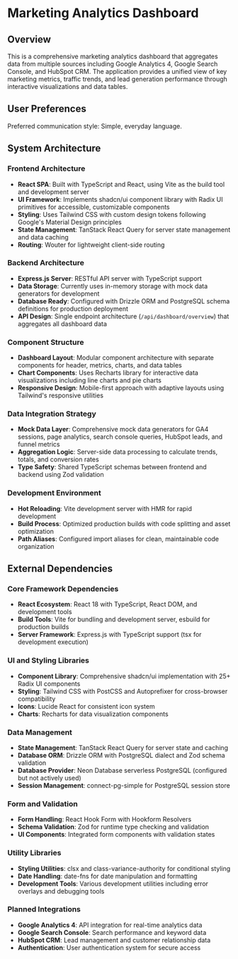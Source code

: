 # Marketing Analytics Dashboard

## Overview

This is a comprehensive marketing analytics dashboard that aggregates data from multiple sources including Google Analytics 4, Google Search Console, and HubSpot CRM. The application provides a unified view of key marketing metrics, traffic trends, and lead generation performance through interactive visualizations and data tables.

## User Preferences

Preferred communication style: Simple, everyday language.

## System Architecture

### Frontend Architecture
- **React SPA**: Built with TypeScript and React, using Vite as the build tool and development server
- **UI Framework**: Implements shadcn/ui component library with Radix UI primitives for accessible, customizable components
- **Styling**: Uses Tailwind CSS with custom design tokens following Google's Material Design principles
- **State Management**: TanStack React Query for server state management and data caching
- **Routing**: Wouter for lightweight client-side routing

### Backend Architecture
- **Express.js Server**: RESTful API server with TypeScript support
- **Data Storage**: Currently uses in-memory storage with mock data generators for development
- **Database Ready**: Configured with Drizzle ORM and PostgreSQL schema definitions for production deployment
- **API Design**: Single endpoint architecture (`/api/dashboard/overview`) that aggregates all dashboard data

### Component Structure
- **Dashboard Layout**: Modular component architecture with separate components for header, metrics, charts, and data tables
- **Chart Components**: Uses Recharts library for interactive data visualizations including line charts and pie charts
- **Responsive Design**: Mobile-first approach with adaptive layouts using Tailwind's responsive utilities

### Data Integration Strategy
- **Mock Data Layer**: Comprehensive mock data generators for GA4 sessions, page analytics, search console queries, HubSpot leads, and funnel metrics
- **Aggregation Logic**: Server-side data processing to calculate trends, totals, and conversion rates
- **Type Safety**: Shared TypeScript schemas between frontend and backend using Zod validation

### Development Environment
- **Hot Reloading**: Vite development server with HMR for rapid development
- **Build Process**: Optimized production builds with code splitting and asset optimization
- **Path Aliases**: Configured import aliases for clean, maintainable code organization

## External Dependencies

### Core Framework Dependencies
- **React Ecosystem**: React 18 with TypeScript, React DOM, and development tools
- **Build Tools**: Vite for bundling and development server, esbuild for production builds
- **Server Framework**: Express.js with TypeScript support (tsx for development execution)

### UI and Styling Libraries
- **Component Library**: Comprehensive shadcn/ui implementation with 25+ Radix UI components
- **Styling**: Tailwind CSS with PostCSS and Autoprefixer for cross-browser compatibility
- **Icons**: Lucide React for consistent icon system
- **Charts**: Recharts for data visualization components

### Data Management
- **State Management**: TanStack React Query for server state and caching
- **Database ORM**: Drizzle ORM with PostgreSQL dialect and Zod schema validation
- **Database Provider**: Neon Database serverless PostgreSQL (configured but not actively used)
- **Session Management**: connect-pg-simple for PostgreSQL session store

### Form and Validation
- **Form Handling**: React Hook Form with Hookform Resolvers
- **Schema Validation**: Zod for runtime type checking and validation
- **UI Components**: Integrated form components with validation states

### Utility Libraries
- **Styling Utilities**: clsx and class-variance-authority for conditional styling
- **Date Handling**: date-fns for date manipulation and formatting
- **Development Tools**: Various development utilities including error overlays and debugging tools

### Planned Integrations
- **Google Analytics 4**: API integration for real-time analytics data
- **Google Search Console**: Search performance and keyword data
- **HubSpot CRM**: Lead management and customer relationship data
- **Authentication**: User authentication system for secure access